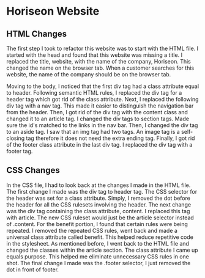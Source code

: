# Horiseon Website 

## HTML Changes 

The first step I took to refactor this website was to start with the HTML file. I started with the head and found that this website was missing a title. I replaced the title, website, with the name of the company, Horiseon. This changed the name on the browser tab. When a customer searches for this website, the name of the company should be on the browser tab. 

Moving to the body, I noticed that the first div tag had a class attribute equal to header. Following semantic HTML rules, I replaced the div tag for a header tag which got rid of the class attribute. Next, I replaced the following div tag with a nav tag. This made it easier to distinguish the navigation bar from the header. Then, I got rid of the div tag with the content class and changed it to an article tag. I changed the div tags to section tags. Made sure the id's matched to the links in the nav bar. Then, I changed the div tag to an aside tag. I saw that an img tag had two tags. An image tag is a self-closing tag therefore it does not need the extra ending tag. Finally, I got rid of the footer class attribute in the last div tag. I replaced the div tag with a footer tag. 

## CSS Changes 

In the CSS file, I had to look back at the changes I made in the HTML file. The first change I made was the div tag to header tag. The CSS selector for the header was set for a class attribute. Simply, I removed the dot before the header for all the CSS rulesets involving the header. The next change was the div tag containing the class attribute, content. I replaced this tag with article. The new CSS ruleset would just be the article selector instead of .content. For the benefit portion, I found that certain rules were being repeated. I removed the repeated CSS rules, went back and made a universal class attribute called benefit. This helped reduce repetitive code in the stylesheet. As mentioned before, I went back to the HTML file and changed the classes within the article section. The class attribute I came up equals purpose. This helped me eliminate unnecessary CSS rules in one shot. The final change I made was the .footer selector, I just removed the dot in front of footer.
